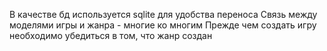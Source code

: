 В качестве бд используется sqlite для удобства переноса
Связь между моделями игры и жанра - многие ко многим
Прежде чем создать игру необходимо убедиться в том, что жанр создан
